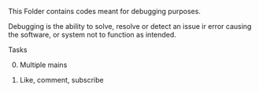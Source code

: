 This Folder contains codes meant for debugging purposes.

Debugging is the ability to solve, resolve or detect an issue ir error causing the software, or system not to function as intended.

Tasks

0. Multiple mains

1. Like, comment, subscribe
